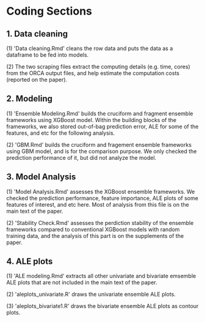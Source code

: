 # Coding Sections

## 1. Data cleaning
(1) 'Data cleaning.Rmd' cleans the row data and puts the data as a dataframe to be fed into models.

(2) The two scraping files extract the computing details (e.g. time, cores) from the ORCA output files, and help estimate the computation costs (reported on the paper).

## 2. Modeling
(1) 'Ensemble Modeling.Rmd' builds the cruciform and fragment ensemble frameworks using XGBoost model. Within the building blocks of the frameworks, we also stored out-of-bag prediction error, ALE for some of the features, and etc for the following analysis.

(2) 'GBM.Rmd' builds the cruciform and fragement ensemble frameworks using GBM model, and is for the comparison purpose. We only checked the prediction performance of it, but did not analyze the model.

## 3. Model Analysis
(1) 'Model Analysis.Rmd' assesses the XGBoost ensemble frameworks. We checked the prediction performance, feature importance, ALE plots of some features of interest, and etc here. Most of analysis from this file is on the main text of the paper.

(2) 'Stability Check.Rmd' assesses the perdiction stability of the ensemble frameworks compared to conventional XGBoost models with random training data, and the analysis of this part is on the supplements of the paper.

## 4. ALE plots
(1) 'ALE modeling.Rmd' extracts all other univariate and bivariate emsemble ALE plots that are not included in the main text of the paper.

(2) 'aleplots_univariate.R' draws the univariate ensemble ALE plots.

(3) 'aleplots_bivariate1.R' draws the bivariate ensemble ALE plots as contour plots.
